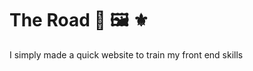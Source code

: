# The Road  :evergreen_tree: :framed_picture: :fleur_de_lis:

I simply made a quick website to train my front end skills 
